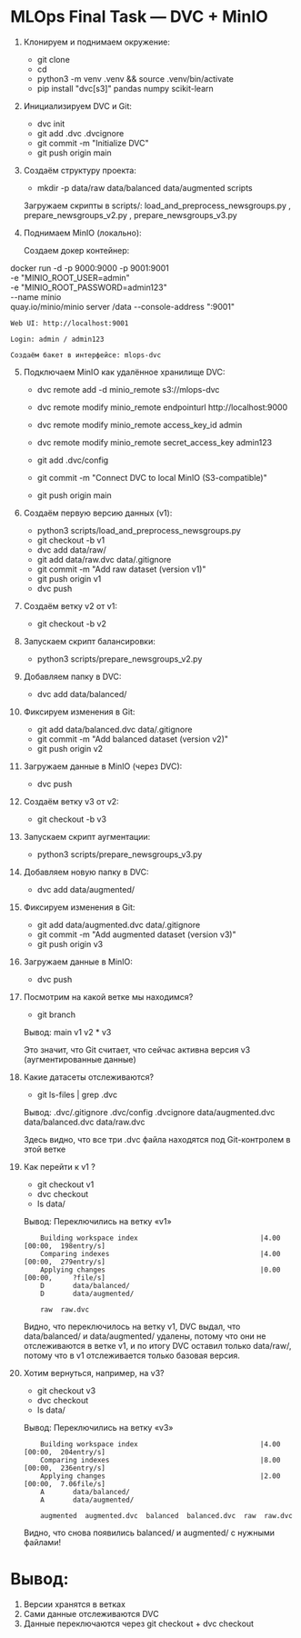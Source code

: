 # **MLOps Final Task — DVC + MinIO**

1. Клонируем и поднимаем окружение:

    - git clone 
    - cd 
    - python3 -m venv .venv && source .venv/bin/activate
    - pip install "dvc[s3]" pandas numpy scikit-learn

2. Инициализируем DVC и Git:

    - dvc init
    - git add .dvc .dvcignore
    - git commit -m "Initialize DVC"
    - git push origin main

3. Создаём структуру проекта:

    - mkdir -p data/raw data/balanced data/augmented scripts

    Загружаем скрипты в scripts/: load_and_preprocess_newsgroups.py , prepare_newsgroups_v2.py , prepare_newsgroups_v3.py

4. Поднимаем MinIO (локально):

    Создаем докер контейнер:
    
docker run -d -p 9000:9000 -p 9001:9001 \
  -e "MINIO_ROOT_USER=admin" \
  -e "MINIO_ROOT_PASSWORD=admin123" \
  --name minio \
  quay.io/minio/minio server /data --console-address ":9001"

    Web UI: http://localhost:9001

    Login: admin / admin123

    Создаём бакет в интерфейсе: mlops-dvc

5. Подключаем MinIO как удалённое хранилище DVC:

    - dvc remote add -d minio_remote s3://mlops-dvc
    - dvc remote modify minio_remote endpointurl http://localhost:9000
    - dvc remote modify minio_remote access_key_id admin
    - dvc remote modify minio_remote secret_access_key admin123

    - git add .dvc/config
    - git commit -m "Connect DVC to local MinIO (S3-compatible)"
    - git push origin main

6. Создаём первую версию данных (v1):

    - python3 scripts/load_and_preprocess_newsgroups.py
    - git checkout -b v1
    - dvc add data/raw/
    - git add data/raw.dvc data/.gitignore
    - git commit -m "Add raw dataset (version v1)"
    - git push origin v1
    - dvc push

7. Создаём ветку v2 от v1:

    - git checkout -b v2

8. Запускаем скрипт балансировки:

    - python3 scripts/prepare_newsgroups_v2.py

9. Добавляем папку в DVC:

    - dvc add data/balanced/

10. Фиксируем изменения в Git:

    - git add data/balanced.dvc data/.gitignore
    - git commit -m "Add balanced dataset (version v2)"
    - git push origin v2

11. Загружаем данные в MinIO (через DVC):

    - dvc push

12. Создаём ветку v3 от v2:

    - git checkout -b v3

13. Запускаем скрипт аугментации:

    - python3 scripts/prepare_newsgroups_v3.py

14. Добавляем новую папку в DVC:

    - dvc add data/augmented/

15. Фиксируем изменения в Git:

    - git add data/augmented.dvc data/.gitignore
    - git commit -m "Add augmented dataset (version v3)"
    - git push origin v3

16. Загружаем данные в MinIO:

    - dvc push

17. Посмотрим на какой ветке мы находимся?

    - git branch

    Вывод:      main
                v1
                v2
              * v3

    Это значит, что Git считает, что сейчас активна версия v3 (аугментированные данные)

18. Какие датасеты отслеживаются?

    - git ls-files | grep .dvc

    Вывод:  .dvc/.gitignore
            .dvc/config
            .dvcignore
            data/augmented.dvc
            data/balanced.dvc
            data/raw.dvc

    Здесь видно, что все три .dvc файла находятся под Git-контролем в этой ветке

19. Как перейти к v1 ?

    - git checkout v1
    - dvc checkout
    - ls data/

    Вывод:  Переключились на ветку «v1»
            
            Building workspace index                              |4.00 [00:00,  198entry/s]
            Comparing indexes                                     |4.00 [00:00,  279entry/s]
            Applying changes                                      |0.00 [00:00,     ?file/s]
            D       data/balanced/
            D       data/augmented/
            
            raw  raw.dvc

    Видно, что переключилось на ветку v1, DVC выдал, что data/balanced/ и data/augmented/ удалены, потому что они не отслеживаются в ветке v1, и по итогу DVC оставил только data/raw/, потому что в v1 отслеживается только базовая версия.

20. Хотим вернуться, например, на v3?

    - git checkout v3
    - dvc checkout
    - ls data/

    Вывод:  Переключились на ветку «v3»

            Building workspace index                              |4.00 [00:00,  204entry/s]
            Comparing indexes                                     |8.00 [00:00,  236entry/s]
            Applying changes                                      |2.00 [00:00,  7.06file/s]
            A       data/balanced/
            A       data/augmented/

            augmented  augmented.dvc  balanced  balanced.dvc  raw  raw.dvc

    Видно, что снова появились balanced/ и augmented/ с нужными файлами!


# **Вывод:**

1. Версии хранятся в ветках
2. Сами данные отслеживаются DVC
3. Данные переключаются через git checkout + dvc checkout

